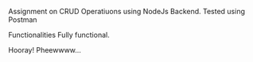 Assignment on CRUD Operatiuons using NodeJs Backend.
Tested using Postman

Functionalities Fully functional.

Hooray! Pheewwww...
